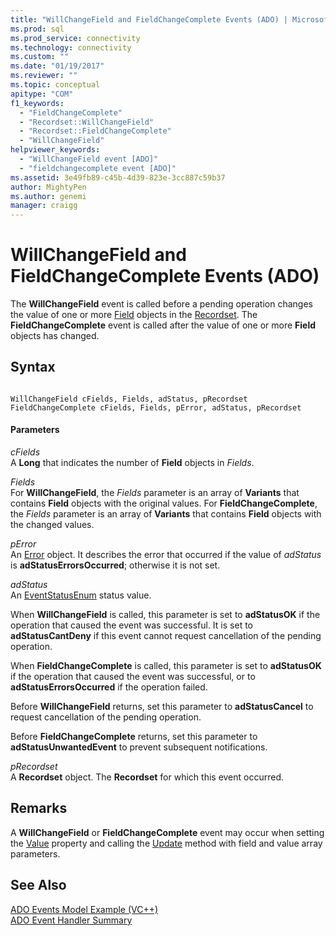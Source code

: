 ```yaml
---
title: "WillChangeField and FieldChangeComplete Events (ADO) | Microsoft Docs"
ms.prod: sql
ms.prod_service: connectivity
ms.technology: connectivity
ms.custom: ""
ms.date: "01/19/2017"
ms.reviewer: ""
ms.topic: conceptual
apitype: "COM"
f1_keywords: 
  - "FieldChangeComplete"
  - "Recordset::WillChangeField"
  - "Recordset::FieldChangeComplete"
  - "WillChangeField"
helpviewer_keywords: 
  - "WillChangeField event [ADO]"
  - "fieldchangecomplete event [ADO]"
ms.assetid: 3e49fb89-c45b-4d39-823e-3cc887c59b37
author: MightyPen
ms.author: genemi
manager: craigg
---
```

# WillChangeField and FieldChangeComplete Events (ADO)
The **WillChangeField** event is called before a pending operation changes the value of one or more [Field](../../../ado/reference/ado-api/field-object.md) objects in the [Recordset](../../../ado/reference/ado-api/recordset-object-ado.md). The **FieldChangeComplete** event is called after the value of one or more **Field** objects has changed.  
  
## Syntax  
  
```  
  
WillChangeField cFields, Fields, adStatus, pRecordset  
FieldChangeComplete cFields, Fields, pError, adStatus, pRecordset  
```  
  
#### Parameters  
 *cFields*  
 A **Long** that indicates the number of **Field** objects in *Fields*.  
  
 *Fields*  
 For **WillChangeField**, the *Fields* parameter is an array of **Variants** that contains **Field** objects with the original values. For **FieldChangeComplete**, the *Fields* parameter is an array of **Variants** that contains **Field** objects with the changed values.  
  
 *pError*  
 An [Error](../../../ado/reference/ado-api/error-object.md) object. It describes the error that occurred if the value of *adStatus* is **adStatusErrorsOccurred**; otherwise it is not set.  
  
 *adStatus*  
 An [EventStatusEnum](../../../ado/reference/ado-api/eventstatusenum.md) status value.  
  
 When **WillChangeField** is called, this parameter is set to **adStatusOK** if the operation that caused the event was successful. It is set to **adStatusCantDeny** if this event cannot request cancellation of the pending operation.  
  
 When **FieldChangeComplete** is called, this parameter is set to **adStatusOK** if the operation that caused the event was successful, or to **adStatusErrorsOccurred** if the operation failed.  
  
 Before **WillChangeField** returns, set this parameter to **adStatusCancel** to request cancellation of the pending operation.  
  
 Before **FieldChangeComplete** returns, set this parameter to **adStatusUnwantedEvent** to prevent subsequent notifications.  
  
 *pRecordset*  
 A **Recordset** object. The **Recordset** for which this event occurred.  
  
## Remarks  
 A **WillChangeField** or **FieldChangeComplete** event may occur when setting the [Value](../../../ado/reference/ado-api/value-property-ado.md) property and calling the [Update](../../../ado/reference/ado-api/update-method.md) method with field and value array parameters.  
  
## See Also  
 [ADO Events Model Example (VC++)](../../../ado/reference/ado-api/ado-events-model-example-vc.md)   
 [ADO Event Handler Summary](../../../ado/guide/data/ado-event-handler-summary.md)
